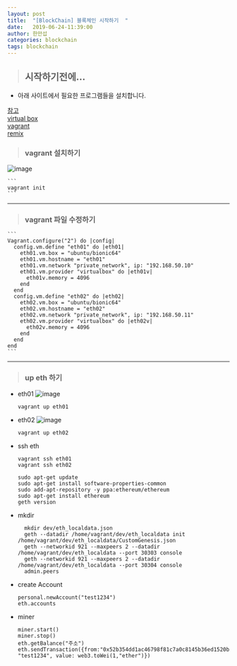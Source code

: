 ```yaml
---
layout: post
title:  "[BlockChain] 블록체인 시작하기  "
date:   2019-06-24-11:39:00
author: 한만섭
categories: blockchain
tags: blockchain
---
```


> ## 시작하기전에...

  * 아래 사이트에서 필요한 프로그램들을 설치합니다. 

  [참고](https://github.com/lkitty0302/ssafy)  
  [virtual box](https://www.virtualbox.org/)  
  [vagrant](https://www.vagrantup.com/)  
  [remix]( http://remix.ethereum.org)

  > ### vagrant 설치하기 

  ![image](https://user-images.githubusercontent.com/46010705/59988542-58b3da80-9676-11e9-8b36-bedd79e35113.png)  
    
    ```
    vagrant init
    ```

***


  > ### vagrant 파일 수정하기 

    ```
    Vagrant.configure("2") do |config|
      config.vm.define "eth01" do |eth01|
        eth01.vm.box = "ubuntu/bionic64"
        eth01.vm.hostname = "eth01"
        eth01.vm.network "private_network", ip: "192.168.50.10"
        eth01.vm.provider "virtualbox" do |eth01v|
          eth01v.memory = 4096
        end
      end
      config.vm.define "eth02" do |eth02|
        eth02.vm.box = "ubuntu/bionic64"
        eth02.vm.hostname = "eth02"
        eth02.vm.network "private_network", ip: "192.168.50.11"
        eth02.vm.provider "virtualbox" do |eth02v|
          eth02v.memory = 4096
        end
      end
    end
    ```

***

  > ### up eth 하기 

  * eth01
    ![image](https://user-images.githubusercontent.com/46010705/59988805-687fee80-9677-11e9-8058-9f1abbee14db.png)  
      ```
      vagrant up eth01
      ```
  
  * eth02
    ![image](https://user-images.githubusercontent.com/46010705/59988794-58680f00-9677-11e9-9782-1649ad4a178e.png)  
      ```
      vagrant up eth02
      ```
      
  * ssh eth
  
    ```
    vagrant ssh eth01
    vagrant ssh eth02
    ```
    
    ```
    sudo apt-get update
    sudo apt-get install software-properties-common
    sudo add-apt-repository -y ppa:ethereum/ethereum
    sudo apt-get install ethereum
    geth version
    ```
    
  * mkdir
    
    ```
      mkdir dev/eth_localdata.json
      geth --datadir /home/vagrant/dev/eth_localdata init /home/vagrant/dev/eth_localdata/CustomGenesis.json
      geth --networkid 921 --maxpeers 2 --datadir /home/vagrant/dev/eth_localdata --port 30303 console
      geth --networkid 921 --maxpeers 2 --datadir /home/vagrant/dev/eth_localdata --port 30304 console
      admin.peers
    ```


  * create Account
    
    ```
    personal.newAccount("test1234")
    eth.accounts
    ```
    
  * miner
    
    ```
    miner.start()
    miner.stop()
    eth.getBalance("주소")
    eth.sendTransaction({from:"0x52b354dd1ac46798f81c7a0c8145b36ed1520b45",to: "test1234", value: web3.toWei(1,"ether")})
    ```
    
    
    
    
